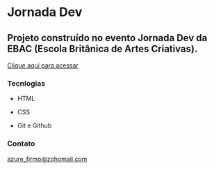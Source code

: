 # Jornada Dev

## Projeto construído no evento Jornada Dev da EBAC (Escola Britânica de Artes Criativas).

[Clique aqui para acessar](https://azurefirmo.github.io/curriculo-web)

### Tecnlogias

- HTML

- CSS

- Git e Github

### Contato

azure_firmo@zohomail.com
